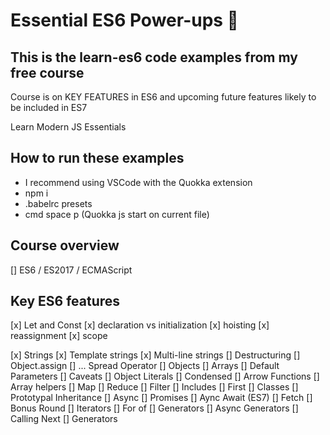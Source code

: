 # Essential ES6 Power-ups 🍄

## This is the __learn-es6__ code examples from my free course 

Course is on KEY FEATURES in ES6 and upcoming future features likely to be included in ES7

Learn Modern JS Essentials

## How to run these examples
* I recommend using VSCode with the Quokka extension
* npm i
* .babelrc presets
* cmd space p (Quokka js start on current file)

## Course overview
[] ES6 / ES2017 / ECMAScript

## Key ES6 features
[x] Let and Const
    [x] declaration vs initialization
    [x] hoisting
    [x] reassignment
    [x] scope

[x] Strings
    [x] Template strings
    [x] Multi-line strings
[] Destructuring
    [] Object.assign
    [] ... Spread Operator
    [] Objects
    [] Arrays
    [] Default Parameters
        [] Caveats
[] Object Literals
    [] Condensed
[] Arrow Functions
[] Array helpers
    [] Map
    [] Reduce
    [] Filter
    [] Includes
    [] First
[] Classes
    [] Prototypal Inheritance
[] Async
    [] Promises
    [] Aync Await (ES7)
    [] Fetch
[] Bonus Round
    [] Iterators
        [] For of
        [] Generators
        [] Async Generators
        [] Calling Next
    [] Generators
